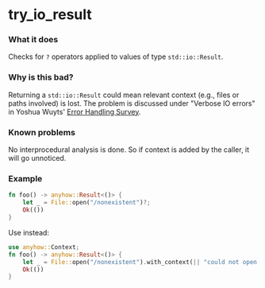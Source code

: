 # try_io_result

### What it does

Checks for `?` operators applied to values of type `std::io::Result`.

### Why is this bad?

Returning a `std::io::Result` could mean relevant context (e.g., files or paths involved) is
lost. The problem is discussed under "Verbose IO errors" in Yoshua Wuyts' [Error Handling
Survey].

### Known problems

No interprocedural analysis is done. So if context is added by the caller, it will go
unnoticed.

### Example

```rust
fn foo() -> anyhow::Result<()> {
    let _ = File::open("/nonexistent")?;
    Ok(())
}
```

Use instead:

```rust
use anyhow::Context;
fn foo() -> anyhow::Result<()> {
    let _ = File::open("/nonexistent").with_context(|| "could not open `/nonexistent`")?;
    Ok(())
}
```

[Error Handling Survey]: https://blog.yoshuawuyts.com/error-handling-survey/
